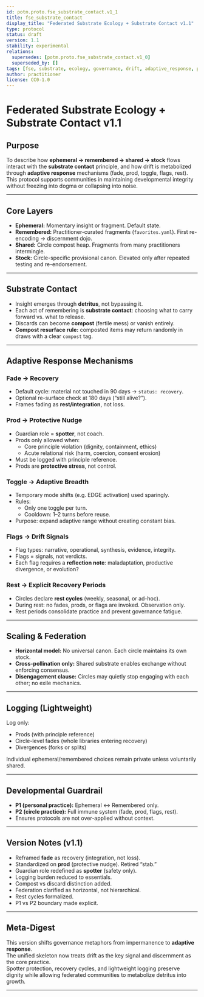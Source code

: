 ```yaml
---
id: potm.proto.fse_substrate_contact.v1_1
title: fse_substrate_contact
display_title: "Federated Substrate Ecology + Substrate Contact v1.1"
type: protocol
status: draft
version: 1.1
stability: experimental
relations:
  supersedes: [potm.proto.fse_substrate_contact.v1_0]
  superseded_by: []
tags: [fse, substrate, ecology, governance, drift, adaptive_response, prod, fade, spotter]
author: practitioner
license: CC0-1.0
---
```


# Federated Substrate Ecology + Substrate Contact v1.1

## Purpose

To describe how **ephemeral → remembered → shared → stock** flows interact with the **substrate contact** principle, and how drift is metabolized through **adaptive response** mechanisms (fade, prod, toggle, flags, rest).  
This protocol supports communities in maintaining developmental integrity without freezing into dogma or collapsing into noise.

---

## Core Layers

- **Ephemeral:** Momentary insight or fragment. Default state.  
- **Remembered:** Practitioner-curated fragments (`favorites.yaml`). First re-encoding → discernment dojo.  
- **Shared:** Circle compost heap. Fragments from many practitioners intermingle.  
- **Stock:** Circle-specific provisional canon. Elevated only after repeated testing and re-endorsement.

---

## Substrate Contact

- Insight emerges through **detritus**, not bypassing it.  
- Each act of remembering is **substrate contact**: choosing what to carry forward vs. what to release.  
- Discards can become **compost** (fertile mess) or vanish entirely.  
- **Compost resurface rule:** composted items may return randomly in draws with a clear `compost` tag.

---

## Adaptive Response Mechanisms

### Fade → Recovery
- Default cycle: material not touched in 90 days → `status: recovery`.  
- Optional re-surface check at 180 days (“still alive?”).  
- Frames fading as **rest/integration**, not loss.

### Prod → Protective Nudge
- Guardian role = **spotter**, not coach.  
- Prods only allowed when:
  - Core principle violation (dignity, containment, ethics)  
  - Acute relational risk (harm, coercion, consent erosion)  
- Must be logged with principle reference.  
- Prods are **protective stress**, not control.

### Toggle → Adaptive Breadth
- Temporary mode shifts (e.g. EDGE activation) used sparingly.  
- Rules:  
  - Only one toggle per turn.  
  - Cooldown: 1–2 turns before reuse.  
- Purpose: expand adaptive range without creating constant bias.

### Flags → Drift Signals
- Flag types: narrative, operational, synthesis, evidence, integrity.  
- Flags = signals, not verdicts.  
- Each flag requires a **reflection note**: maladaptation, productive divergence, or evolution?

### Rest → Explicit Recovery Periods
- Circles declare **rest cycles** (weekly, seasonal, or ad-hoc).  
- During rest: no fades, prods, or flags are invoked. Observation only.  
- Rest periods consolidate practice and prevent governance fatigue.

---

## Scaling & Federation

- **Horizontal model:** No universal canon. Each circle maintains its own stock.  
- **Cross-pollination only:** Shared substrate enables exchange without enforcing consensus.  
- **Disengagement clause:** Circles may quietly stop engaging with each other; no exile mechanics.

---

## Logging (Lightweight)

Log only:
- Prods (with principle reference)  
- Circle-level fades (whole libraries entering recovery)  
- Divergences (forks or splits)

Individual ephemeral/remembered choices remain private unless voluntarily shared.

---

## Developmental Guardrail

- **P1 (personal practice):** Ephemeral ↔ Remembered only.  
- **P2 (circle practice):** Full immune system (fade, prod, flags, rest).  
- Ensures protocols are not over-applied without context.

---

## Version Notes (v1.1)

- Reframed **fade** as recovery (integration, not loss).  
- Standardized on **prod** (protective nudge). Retired “stab.”  
- Guardian role redefined as **spotter** (safety only).  
- Logging burden reduced to essentials.  
- Compost vs discard distinction added.  
- Federation clarified as horizontal, not hierarchical.  
- Rest cycles formalized.  
- P1 vs P2 boundary made explicit.

---

## Meta-Digest

This version shifts governance metaphors from impermanence to **adaptive response**.  
The unified skeleton now treats drift as the key signal and discernment as the core practice.  
Spotter protection, recovery cycles, and lightweight logging preserve dignity while allowing federated communities to metabolize detritus into growth.  

---
